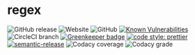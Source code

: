 # regex

![GitHub release](https://img.shields.io/github/release/nieleben/regexbuilder.svg?style=flat-square) ![Website](https://img.shields.io/website/https/regexbuilder.now.sh.svg?down_color=lightgey&down_message=offline&style=flat-square&up_color=blue&up_message=online) ![GitHub](https://img.shields.io/github/license/NieLeben/regexbuilder.svg?style=flat-square) [![Known Vulnerabilities](https://snyk.io/test/github/NieLeben/regexbuilder/badge.svg?targetFile=package.json&style=flat-square)](https://snyk.io/test/github/NieLeben/regexbuilder?targetFile=package.json) ![CircleCI branch](https://img.shields.io/circleci/project/github/NieLeben/regexbuilder/master.svg?style=flat-square) [![Greenkeeper badge](https://badges.greenkeeper.io/NieLeben/regexbuilder.svg?style=flat-square)](https://greenkeeper.io/) [![code style: prettier](https://img.shields.io/badge/code_style-prettier-ff69b4.svg?style=flat-square)](https://github.com/prettier/prettier) [![semantic-release](https://img.shields.io/badge/%20%20%F0%9F%93%A6%F0%9F%9A%80-semantic--release-e10079.svg?style=flat-square)](https://github.com/semantic-release/semantic-release) ![Codacy coverage](https://img.shields.io/codacy/coverage/4d88c538b96141cbaf19838ed16cd821.svg?style=flat-square) ![Codacy grade](https://img.shields.io/codacy/grade/4d88c538b96141cbaf19838ed16cd821.svg?style=flat-square)
